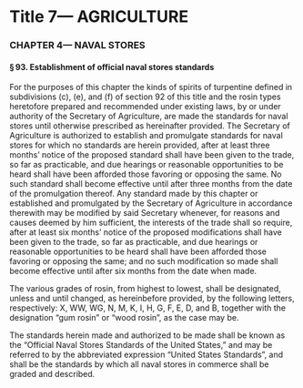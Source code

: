 
# Title 7— AGRICULTURE
### CHAPTER 4— NAVAL STORES
#### § 93. Establishment of official naval stores standards

For the purposes of this chapter the kinds of spirits of turpentine defined in subdivisions (c), (e), and (f) of section 92 of this title and the rosin types heretofore prepared and recommended under existing laws, by or under authority of the Secretary of Agriculture, are made the standards for naval stores until otherwise prescribed as hereinafter provided. The Secretary of Agriculture is authorized to establish and promulgate standards for naval stores for which no standards are herein provided, after at least three months’ notice of the proposed standard shall have been given to the trade, so far as practicable, and due hearings or reasonable opportunities to be heard shall have been afforded those favoring or opposing the same. No such standard shall become effective until after three months from the date of the promulgation thereof. Any standard made by this chapter or established and promulgated by the Secretary of Agriculture in accordance therewith may be modified by said Secretary whenever, for reasons and causes deemed by him sufficient, the interests of the trade shall so require, after at least six months’ notice of the proposed modifications shall have been given to the trade, so far as practicable, and due hearings or reasonable opportunities to be heard shall have been afforded those favoring or opposing the same; and no such modification so made shall become effective until after six months from the date when made.

The various grades of rosin, from highest to lowest, shall be designated, unless and until changed, as hereinbefore provided, by the following letters, respectively: X, WW, WG, N, M, K, I, H, G, F, E, D, and B, together with the designation “gum rosin” or “wood rosin”, as the case may be.

The standards herein made and authorized to be made shall be known as the “Official Naval Stores Standards of the United States,” and may be referred to by the abbreviated expression “United States Standards”, and shall be the standards by which all naval stores in commerce shall be graded and described.
